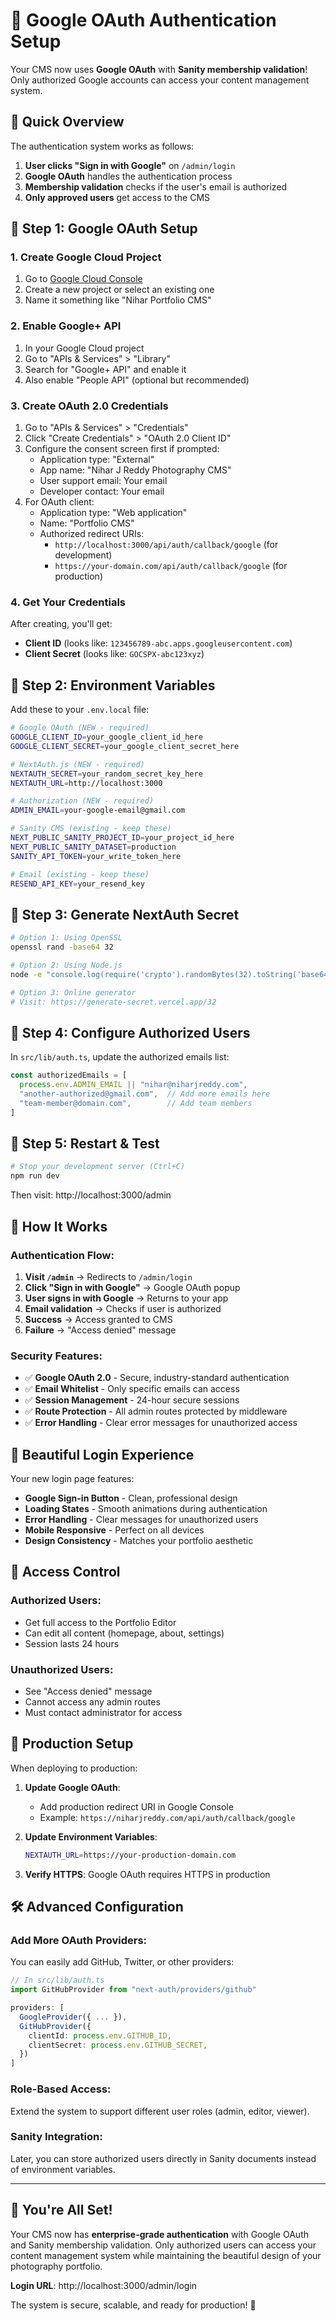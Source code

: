 # 🔐 Google OAuth Authentication Setup

Your CMS now uses **Google OAuth** with **Sanity membership validation**! Only authorized Google accounts can access your content management system.

## 🚀 Quick Overview

The authentication system works as follows:
1. **User clicks "Sign in with Google"** on `/admin/login`
2. **Google OAuth** handles the authentication process
3. **Membership validation** checks if the user's email is authorized
4. **Only approved users** get access to the CMS

## 🔑 Step 1: Google OAuth Setup

### 1. Create Google Cloud Project
1. Go to [Google Cloud Console](https://console.cloud.google.com/)
2. Create a new project or select an existing one
3. Name it something like "Nihar Portfolio CMS"

### 2. Enable Google+ API
1. In your Google Cloud project
2. Go to "APIs & Services" > "Library"
3. Search for "Google+ API" and enable it
4. Also enable "People API" (optional but recommended)

### 3. Create OAuth 2.0 Credentials
1. Go to "APIs & Services" > "Credentials"
2. Click "Create Credentials" > "OAuth 2.0 Client ID"
3. Configure the consent screen first if prompted:
   - Application type: "External"
   - App name: "Nihar J Reddy Photography CMS"
   - User support email: Your email
   - Developer contact: Your email
4. For OAuth client:
   - Application type: "Web application"
   - Name: "Portfolio CMS"
   - Authorized redirect URIs:
     - `http://localhost:3000/api/auth/callback/google` (for development)
     - `https://your-domain.com/api/auth/callback/google` (for production)

### 4. Get Your Credentials
After creating, you'll get:
- **Client ID** (looks like: `123456789-abc.apps.googleusercontent.com`)
- **Client Secret** (looks like: `GOCSPX-abc123xyz`)

## 🔧 Step 2: Environment Variables

Add these to your `.env.local` file:

```bash
# Google OAuth (NEW - required)
GOOGLE_CLIENT_ID=your_google_client_id_here
GOOGLE_CLIENT_SECRET=your_google_client_secret_here

# NextAuth.js (NEW - required)
NEXTAUTH_SECRET=your_random_secret_key_here
NEXTAUTH_URL=http://localhost:3000

# Authorization (NEW - required)
ADMIN_EMAIL=your-google-email@gmail.com

# Sanity CMS (existing - keep these)
NEXT_PUBLIC_SANITY_PROJECT_ID=your_project_id_here
NEXT_PUBLIC_SANITY_DATASET=production
SANITY_API_TOKEN=your_write_token_here

# Email (existing - keep these)
RESEND_API_KEY=your_resend_key
```

## 🔑 Step 3: Generate NextAuth Secret

```bash
# Option 1: Using OpenSSL
openssl rand -base64 32

# Option 2: Using Node.js
node -e "console.log(require('crypto').randomBytes(32).toString('base64'))"

# Option 3: Online generator
# Visit: https://generate-secret.vercel.app/32
```

## 👥 Step 4: Configure Authorized Users

In `src/lib/auth.ts`, update the authorized emails list:

```typescript
const authorizedEmails = [
  process.env.ADMIN_EMAIL || "nihar@niharjreddy.com",
  "another-authorized@gmail.com",  // Add more emails here
  "team-member@domain.com",        // Add team members
]
```

## 🚀 Step 5: Restart & Test

```bash
# Stop your development server (Ctrl+C)
npm run dev
```

Then visit: http://localhost:3000/admin

## 🎯 How It Works

### Authentication Flow:
1. **Visit `/admin`** → Redirects to `/admin/login`
2. **Click "Sign in with Google"** → Google OAuth popup
3. **User signs in with Google** → Returns to your app
4. **Email validation** → Checks if user is authorized
5. **Success** → Access granted to CMS
6. **Failure** → "Access denied" message

### Security Features:
- ✅ **Google OAuth 2.0** - Secure, industry-standard authentication
- ✅ **Email Whitelist** - Only specific emails can access
- ✅ **Session Management** - 24-hour secure sessions
- ✅ **Route Protection** - All admin routes protected by middleware
- ✅ **Error Handling** - Clear error messages for unauthorized access

## 🎨 Beautiful Login Experience

Your new login page features:
- **Google Sign-in Button** - Clean, professional design
- **Loading States** - Smooth animations during authentication
- **Error Handling** - Clear messages for unauthorized users
- **Mobile Responsive** - Perfect on all devices
- **Design Consistency** - Matches your portfolio aesthetic

## 🚫 Access Control

### Authorized Users:
- Get full access to the Portfolio Editor
- Can edit all content (homepage, about, settings)
- Session lasts 24 hours

### Unauthorized Users:
- See "Access denied" message
- Cannot access any admin routes
- Must contact administrator for access

## 🔧 Production Setup

When deploying to production:

1. **Update Google OAuth**:
   - Add production redirect URI in Google Console
   - Example: `https://niharjreddy.com/api/auth/callback/google`

2. **Update Environment Variables**:
   ```bash
   NEXTAUTH_URL=https://your-production-domain.com
   ```

3. **Verify HTTPS**: Google OAuth requires HTTPS in production

## 🛠️ Advanced Configuration

### Add More OAuth Providers:
You can easily add GitHub, Twitter, or other providers:

```typescript
// In src/lib/auth.ts
import GitHubProvider from "next-auth/providers/github"

providers: [
  GoogleProvider({ ... }),
  GitHubProvider({
    clientId: process.env.GITHUB_ID,
    clientSecret: process.env.GITHUB_SECRET,
  })
]
```

### Role-Based Access:
Extend the system to support different user roles (admin, editor, viewer).

### Sanity Integration:
Later, you can store authorized users directly in Sanity documents instead of environment variables.

---

## 🎉 You're All Set!

Your CMS now has **enterprise-grade authentication** with Google OAuth and Sanity membership validation. Only authorized users can access your content management system while maintaining the beautiful design of your photography portfolio.

**Login URL**: http://localhost:3000/admin/login

The system is secure, scalable, and ready for production! 🚀

